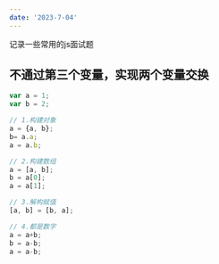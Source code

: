 ```yaml
---
date: '2023-7-04'
---
```


记录一些常用的js面试题

## 不通过第三个变量，实现两个变量交换

```js
var a = 1;
var b = 2;

// 1.构建对象
a = {a, b};
b= a.a;
a = a.b;

// 2.构建数组
a = [a, b];
b = a[0];
a = a[1];

// 3.解构赋值
[a, b] = [b, a];

// 4.都是数字
a = a+b;
b = a-b;
a = a-b;
```
